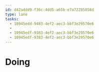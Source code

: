```yaml
---
id: d42addd9-f36c-4dd5-a65b-e7a72285058d
type: lane
tasks:
  - 10945edd-9483-4ef2-aec3-bbf3e29570e6
  - 
  - 10945edf-9383-4ef2-aec3-bbf3e29570e6
  - 10945edf-9383-4ef2-aec3-bbf3e29570e6
---
```


# Doing
